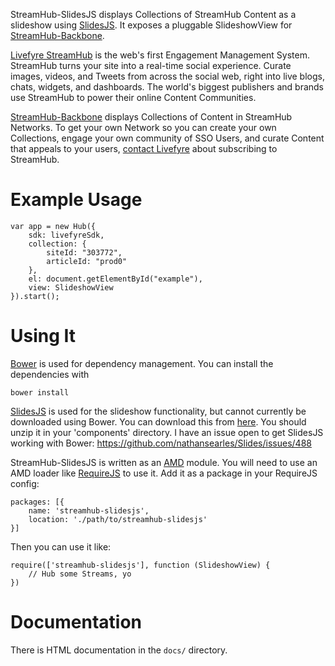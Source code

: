 StreamHub-SlidesJS displays Collections of StreamHub Content as a slideshow using [SlidesJS](http://slidesjs.com/). It exposes a pluggable SlideshowView for [StreamHub-Backbone](https://github.com/gobengo/streamhub-backbone).

[Livefyre StreamHub](http://www.livefyre.com/streamhub/) is the web's first Engagement Management System. StreamHub turns your site into a real-time social experience. Curate images, videos, and Tweets from across the social web, right into live blogs, chats, widgets, and dashboards. The world's biggest publishers and brands use StreamHub to power their online Content Communities.

[StreamHub-Backbone](https://github.com/gobengo/streamhub-backbone) displays Collections of Content in StreamHub Networks. To get your own Network so you can create your own Collections, engage your own community of SSO Users, and curate Content that appeals to your users, [contact Livefyre](http://www.livefyre.com/streamhub/) about subscribing to StreamHub.

# Example Usage

    var app = new Hub({
        sdk: livefyreSdk,
        collection: {
            siteId: "303772",
            articleId: "prod0"
        },
        el: document.getElementById("example"),
        view: SlideshowView
    }).start();

# Using It

[Bower](http://twitter.github.com/bower/) is used for dependency management. You can install the dependencies with

    bower install

[SlidesJS](http://slidesjs.com/) is used for the slideshow functionality, but cannot currently be downloaded using Bower. You can download this from [here](http://slidesjs.com/downloads/slides.zip). You should unzip it in your 'components' directory. I have an issue open to get SlidesJS working with Bower: https://github.com/nathansearles/Slides/issues/488

StreamHub-SlidesJS is written as an [AMD](http://requirejs.org/docs/whyamd.html) module. You will need to use an AMD loader like [RequireJS](http://requirejs.org/) to use it. Add it as a package in your RequireJS config:

    packages: [{
        name: 'streamhub-slidesjs',
        location: './path/to/streamhub-slidesjs'
    }]

Then you can use it like:

    require(['streamhub-slidesjs'], function (SlideshowView) {
        // Hub some Streams, yo
    })

# Documentation

There is HTML documentation in the `docs/` directory.